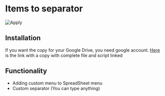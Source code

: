 # Items to separator

![Apply](https://user-images.githubusercontent.com/48905875/158552951-f4698a60-f9ee-4b23-bcc2-2f55daee56dd.gif)

## Installation

If you want the copy for your Google Drive, you need google account.
[Here](https://docs.google.com/spreadsheets/d/1UG8rjZ6fWOdupRlwUbYjLbLjGGPBN2vxaH6bcSB_-Bk/copy) is the link with a copy with complete file and script linked

## Functionality

- Adding custom menu to SpreadSheet menu
- Custom separator (You can type anything)
